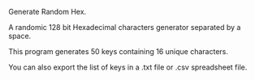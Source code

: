 Generate Random Hex.

A randomic 128 bit Hexadecimal  characters generator separated by a space.

This program generates 50 keys containing  16 unique characters.

You can also export the list of keys in a .txt file or .csv spreadsheet file.


